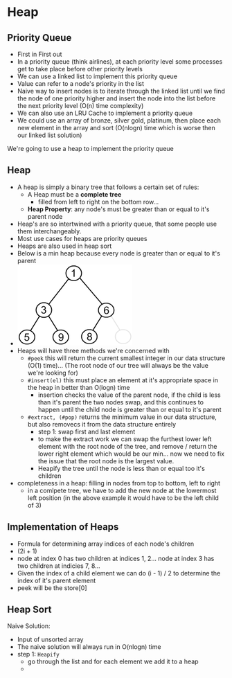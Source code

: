 # Heap
## Priority Queue
* First in First out
* In a priority queue (think airlines), at each priority level some processes get to take place before other priority levels
* We can use a linked list to implement this priority queue
* Value can refer to a node's priority in the list
* Naive way to insert nodes is to iterate through the linked list until we find the node of one priority higher and insert the node into the list before the next priority level (O(n) time complexity)
* We can also use an LRU Cache to implement a priority queue
* We could use an array of bronze, silver gold, platinum, then place each new element in the array and sort (O(nlogn) time which is worse then our linked list solution)

We're going to use a heap to implement the priority queue
## Heap
* A heap is simply a binary tree that follows a certain set of rules:
  * A Heap must be a __complete tree__
    * filled from left to right on the bottom row...
  * **Heap Property**: any node's must be greater than or equal to it's parent node
* Heap's are so intertwined with a priority queue, that some people use them interchangeably.
* Most use cases for heaps are priority queues
* Heaps are also used in heap sort  
* Below is a min heap because every node is greater than or equal to it's parent
* ![Heap](./img/nearly-complete-binary-tree-correct.png)
* Heaps will have three methods we're concerned with
  * `#peek` this will return the current smallest integer in our data structure (O(1) time)... (The root node of our tree will always be the value we're looking for)
  * `#insert(el)` this must place an element at it's appropriate space in the heap in better than O(logn) time
    * insertion checks the value of the parent node, if the child is less than it's parent the two nodes swap, and this continues to happen until the child node is greater than or equal to it's parent
  * `#extract, (#pop)` returns the minimum value in our data structure, but also removecs it from the data structure entirely
    * step 1: swap first and last element  
    * to make the extract work we can swap the furthest lower left element with the root node of the tree, and remove / return the lower right element which would be our min... now we need to fix the issue that the root node is the largest value.
    * Heapify the tree until the node is less than or equal too it's children
* completeness in a heap: filling in nodes from top to bottom, left to right
  * in a comlpete tree, we have to add the new node at the lowermost left position (in the above example it would have to be the left child of 3)

## Implementation of Heaps
* Formula for determining array indices of each node's children
* (2i + 1)
* node at index 0 has two children at indices 1, 2... node at index 3 has two children at indicies 7, 8...
* Given the index of a child element we can do (i - 1) / 2 to determine the index of it's parent element
* peek will be the store[0]

## Heap Sort
Naive Solution:
* Input of unsorted array
* The naive solution will always run in O(nlogn) time
* step 1: `Heapify`
  * go through the list and for each element we add it to a heap
  * 

